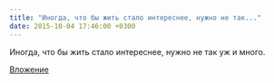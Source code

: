 ```yaml
---
title: "Иногда, что бы жить стало интереснее, нужно не так..."
date: 2015-10-04 17:46:00 +0300
---
```


Иногда, что бы жить стало интереснее, нужно не так уж и много.

[Вложение](/assets/vk_photos/2/hdHZa60Frek.jpg)
